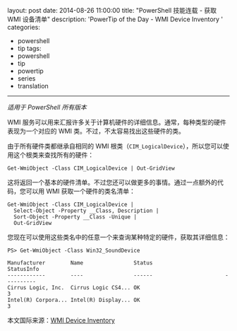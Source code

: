 ﻿layout: post
date: 2014-08-26 11:00:00
title: "PowerShell 技能连载 - 获取 WMI 设备清单"
description: 'PowerTip of the Day - WMI Device Inventory '
categories:
- powershell
- tip
tags:
- powershell
- tip
- powertip
- series
- translation
---
_适用于 PowerShell 所有版本_

WMI 服务可以用来汇报许多关于计算机硬件的详细信息。通常，每种类型的硬件表现为一个对应的 WMI 类。不过，不太容易找出这些硬件的类。

由于所有硬件类都继承自相同的 WMI 根类（`CIM_LogicalDevice`），所以您可以使用这个根类来查找所有的硬件：

    Get-WmiObject -Class CIM_LogicalDevice | Out-GridView 
    
这将返回一个基本的硬件清单。不过您还可以做更多的事情。通过一点额外的代码，您可以用 WMI 获取一个硬件的类名清单：

    Get-WmiObject -Class CIM_LogicalDevice | 
      Select-Object -Property __Class, Description |
      Sort-Object -Property __Class -Unique |
      Out-GridView 
    
您现在可以使用这些类名中的任意一个来查询某种特定的硬件，获取其详细信息：

     
    PS> Get-WmiObject -Class Win32_SoundDevice
    
    Manufacturer        Name                Status                       StatusInfo
    ------------        ----                ------                       ----------
    Cirrus Logic, Inc.  Cirrus Logic CS4... OK                                    3
    Intel(R) Corpora... Intel(R) Display... OK                                    3

<!--more-->
本文国际来源：[WMI Device Inventory ](http://powershell.com/cs/blogs/tips/archive/2014/08/26/wmi-device-inventory.aspx)
